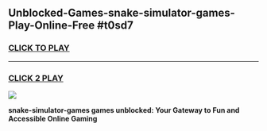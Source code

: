 
## Unblocked-Games-snake-simulator-games-Play-Online-Free #t0sd7
<h3>
<a href="https://us.freeplayer.one?title=snake-simulator-games&ref=10M">CLICK TO PLAY</a></h3>
<hr>

<h3>
<a href="https://us.freeplayer.one?title=snake-simulator-games&ref=10M">CLICK 2 PLAY</a>
  
</h3>

<a href="https://us.freeplayer.one?title=snake-simulator-games&ref=10M"><img src="https://clearcache.store/games.png"></a>


**snake-simulator-games games unblocked: Your Gateway to Fun and Accessible Online Gaming**
